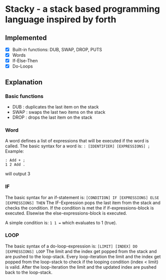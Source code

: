 # Stacky - a stack based programming language inspired by forth

## Implemented

- [x] Built-in functions: DUB, SWAP, DROP, PUTS
- [x] Words
- [x] If-Else-Then
- [x] Do-Loops

## Explanation

### Basic functions

- DUB : duplicates the last item on the stack
- SWAP : swaps the last two items on the stack
- DROP : drops the last item on the stack

### Word
A word defines a list of expressions that will be executed if the word is called.
The basic syntax for a word is:
```: [IDENTIFIER] [EXPRESSIONS] ;```
Example: 
```forth
: Add + ;
1 2 Add . 
```
will output 3

### IF
The basic syntax for an if-statement is:
```[CONDITION] IF [EXPRESSIONS] ELSE [EXPRESSIONS] THEN```
The IF-Expression pops the last item from the stack and checks the condition.
If the condition is met the if if-expressions-block is executed. Elsewise the else-expressions-block is executed.

A simple condition is: ```1 1 =``` which evaluates to 1 (true).

### LOOP
The basic syntax of a do-loop-expression is:
```[LIMIT] [INDEX] DO [EXPRESSIONS] LOOP```
The limit and the index get popped from the stack and are pushed to the loop-stack.
Every loop-iteration the limit and the index get popped from the loop-stack to check if the looping condition (index < limit) is valid.
After the loop-iteration the limit and the updated index are pushed back to the loop-stack.